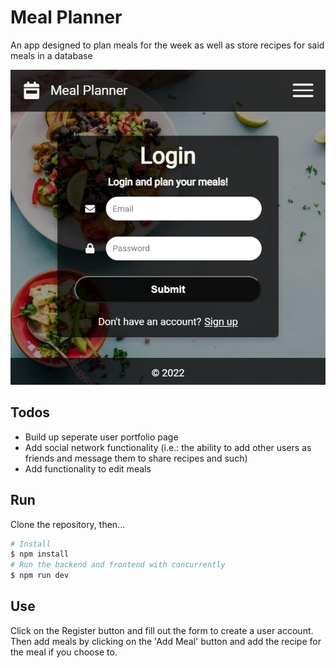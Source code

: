 # Meal Planner
An app designed to plan meals for the week as well as store recipes for said meals in a database

![App Screenshot](./public/screenshot.jpg)

## Todos
- Build up seperate user portfolio page
- Add social network functionality (i.e.: the ability to add other users as friends and message them to share recipes and such)
- Add functionality to edit meals

## Run
Clone the repository, then...
```bash
# Install
$ npm install
# Run the backend and frontend with concurrently
$ npm run dev
```

## Use
Click on the Register button and fill out the form to create a user account. Then add meals by clicking on the 'Add Meal' button and add the recipe for the meal if you choose to.
